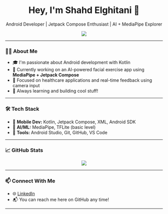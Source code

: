 <h1 align="center">Hey, I'm Shahd Elghitani 👋</h1>
<p align="center">Android Developer | Jetpack Compose Enthusiast | AI + MediaPipe Explorer</p>

<p align="center">
  <img src="https://readme-typing-svg.herokuapp.com?font=Fira+Code&size=22&pause=1000&center=true&vCenter=true&width=435&lines=Kotlin+Lover+💜;AI+in+Healthcare+Projects+🤖;Facial+Exercises+App+with+MediaPipe;Welcome+to+my+GitHub!">
</p>

---

### 👩‍💻 About Me

- 🎓 I'm passionate about Android development with Kotlin
- 🤖 Currently working on an AI-powered facial exercise app using **MediaPipe + Jetpack Compose**
- 🎯 Focused on healthcare applications and real-time feedback using camera input
- 🚀 Always learning and building cool stuff!

---

### 🛠 Tech Stack
- 📱 **Mobile Dev:** Kotlin, Jetpack Compose, XML, Android SDK
- 🤖 **AI/ML:** MediaPipe, TFLite (basic level)
- 🔧 **Tools:** Android Studio, Git, GitHub, VS Code

---

### 📈 GitHub Stats
<p align="center">
  <img src="https://github-readme-stats.vercel.app/api?username=shahdelghitani&show_icons=true&theme=tokyonight&hide_border=true" />
</p>

---

### 📫 Connect With Me
- 🌐 [LinkedIn](https://www.linkedin.com/in/shahd-elghitani-011b3a274)
- 📬 You can reach me here on GitHub any time!

---


